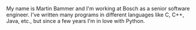 My name is Martin Bammer and I'm working at Bosch as a senior software engineer. I've written many programs in different languages like C, C++, Java, etc., but since a few years I'm in love with Python.
